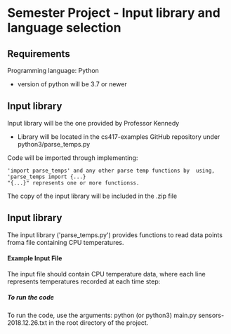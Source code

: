 # Semester Project - Input library and language selection

## Requirements 

Programming language: Python
- version of python will be 3.7 or newer


## Input library

Input library will be the one provided by Professor Kennedy

- Library will be located in the cs417-examples GitHub repository under python3/parse_temps.py


Code will be imported through implementing:

```
'import parse_temps' and any other parse temp functions by  using, 'parse_temps import {...}
"{...}" represents one or more functionss.
```
The copy of the input library will be included in the .zip file

## Input library
The input library ('parse_temps.py') provides functions to read data points froma  file containing CPU temperatures.

#### Example Input File 
The input file should contain CPU temperature data, where each line represents temperatures recorded at each time step:

##### To run the code
To run the code, use the arguments: python (or python3) main.py sensors-2018.12.26.txt in the root directory of the project. 
